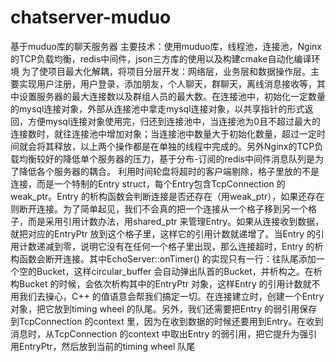 # chatserver-muduo
基于muduo库的聊天服务器
主要技术：使用muduo库，线程池，连接池，Nginx的TCP负载均衡，redis中间件，json三方库的使用以及构建cmake自动化编译环境
为了使项目最大化解耦，将项目分层开发：网络层，业务层和数据操作层。主要实现用户注册，用户登录，添加朋友，个人聊天，群聊天，离线消息接收等，其中设置服务器的最大连接数以及群组人员的最大数。在连接池中，初始化一定数量的mysql连接对象，外部从连接池中拿走mysql连接对象，以共享指针的形式返回，方便mysql连接对象使用完，归还到连接池中，当连接池为0且不超过最大的连接数时，就往连接池中增加对象；当连接池中数量大于初始化数量，超过一定时间就会将其释放，以上两个操作都是在单独的线程中完成的。另外Nginx的TCP负载均衡较好的降低单个服务器的压力，基于分布-订阅的redis中间件消息队列是为了降低各个服务器的耦合。
利用时间轮盘将超时的客户端剔除，格子里放的不是连接，而是一个特制的Entry struct，每个Entry包含TcpConnection 的weak_ptr。Entry 的析构函数会判断连接是否还存在（用weak_ptr），如果还存在则断开连接。为了简单起见，我们不会真的把一个连接从一个格子移到另一个格子，而是采用引用计数办法，用shared_ptr 来管理Entry。如果从连接收到数据，就把对应的EntryPtr 放到这个格子里，这样它的引用计数就递增了。当Entry 的引用计数递减到零，说明它没有在任何一个格子里出现，那么连接超时，Entry 的析构函数会断开连接。其中EchoServer::onTimer() 的实现只有一行：往队尾添加一个空的Bucket，这样circular_buffer 会自动弹出队首的Bucket，并析构之。在析构Bucket 的时候，会依次析构其中的EntryPtr 对象，这样Entry 的引用计数就不用我们去操心，C++ 的值语意会帮我们搞定一切。在连接建立时，创建一个Entry 对象，把它放到timing wheel 的队尾。另外，我们还需要把Entry 的弱引用保存到TcpConnection 的context 里，因为在收到数据的时候还要用到Entry。在收到消息时，从TcpConnection 的context 中取出Entry 的弱引用，把它提升为强引用EntryPtr，然后放到当前的timing wheel 队尾
